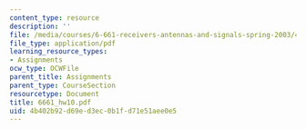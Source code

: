 ```yaml
---
content_type: resource
description: ''
file: /media/courses/6-661-receivers-antennas-and-signals-spring-2003/4b402b92d69ed3ec0b1fd71e51aee0e5_6661_hw10.pdf
file_type: application/pdf
learning_resource_types:
- Assignments
ocw_type: OCWFile
parent_title: Assignments
parent_type: CourseSection
resourcetype: Document
title: 6661_hw10.pdf
uid: 4b402b92-d69e-d3ec-0b1f-d71e51aee0e5
---
```

